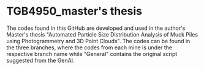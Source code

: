 # TGB4950_master's thesis

The codes found in this GitHub are developed and used in the author's Master's thesis "Automated Particle Size Distribution Analysis of Muck Piles using Photogrammetry and 3D Point Clouds". The codes can be found in the three branches, where the codes from each mine is under the respective branch name while "General" contains the original script suggested from the GenAI.
